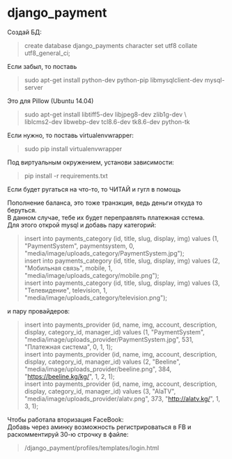 # django_payment

Создай БД:  
>create database django_payments character set utf8 collate utf8_general_ci;

Если забыл, то поставь  
>sudo apt-get install python-dev python-pip libmysqlclient-dev mysql-server

Это для Pillow (Ubuntu 14.04)  
>sudo apt-get install libtiff5-dev libjpeg8-dev zlib1g-dev \  
>    liblcms2-dev libwebp-dev tcl8.6-dev tk8.6-dev python-tk

Если нужно, то поставь virtualenvwrapper:  
>sudo pip install virtualenvwrapper

Под виртуальным окружением, установи зависимости:  
>pip install -r requirements.txt

Если будет ругаться на что-то, то ЧИТАЙ и гугл в помощь  
  
Пополнение баланса, это тоже транзкция, ведь деньги откуда то беруться.  
В данном случае, тебе их будет переправлять платежная сстема.  
Для этого открой mysql и добавь пару категорий:  
>insert into payments_category (id, title, slug, display, img) values (1, "PaymentSystem", paymentsystem, 0, "media/image/uploads_category/PaymentSystem.jpg");  
>insert into payments_category (id, title, slug, display, img) values (2, "Мобильная связь", mobile, 1, "media/image/uploads_category/mobile.png");  
>insert into payments_category (id, title, slug, display, img) values (3, "Телевидение", television, 1, "media/image/uploads_category/television.png");  
  
и пару провайдеров:  
  
>insert into payments_provider (id, name, img, account, description, display, category_id, manager_id) values (1, "PaymentSystem", "media/image/uploads_provider/PaymentSystem.jpg", 531, "Платежная система", 0, 1, 1);  
>insert into payments_provider (id, name, img, account, description, display, category_id, manager_id) values (2, "Beeline", "media/image/uploads_provider/beeline.png", 384, "https://beeline.kg/kg/", 1, 2, 1);  
>insert into payments_provider (id, name, img, account, description, display, category_id, manager_id) values (3, "AlaTV", "media/image/uploads_provider/alatv.png", 373, "http://alatv.kg/", 1, 3, 1);  

  
Чтобы работала вторизация FaceBook:  
Добавь через аминку возможность регистрироваться в FB и  
раскомментируй 30-ю строчку в файле:  
>/django_payment/profiles/templates/login.html
